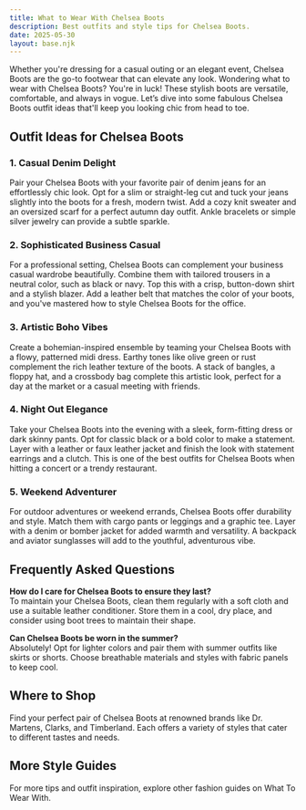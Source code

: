 ```yaml
---
title: What to Wear With Chelsea Boots  
description: Best outfits and style tips for Chelsea Boots.  
date: 2025-05-30  
layout: base.njk 
---
```

Whether you're dressing for a casual outing or an elegant event, Chelsea Boots are the go-to footwear that can elevate any look. Wondering what to wear with Chelsea Boots? You're in luck! These stylish boots are versatile, comfortable, and always in vogue. Let’s dive into some fabulous Chelsea Boots outfit ideas that'll keep you looking chic from head to toe.

## Outfit Ideas for Chelsea Boots

### 1. Casual Denim Delight
Pair your Chelsea Boots with your favorite pair of denim jeans for an effortlessly chic look. Opt for a slim or straight-leg cut and tuck your jeans slightly into the boots for a fresh, modern twist. Add a cozy knit sweater and an oversized scarf for a perfect autumn day outfit. Ankle bracelets or simple silver jewelry can provide a subtle sparkle.

### 2. Sophisticated Business Casual
For a professional setting, Chelsea Boots can complement your business casual wardrobe beautifully. Combine them with tailored trousers in a neutral color, such as black or navy. Top this with a crisp, button-down shirt and a stylish blazer. Add a leather belt that matches the color of your boots, and you've mastered how to style Chelsea Boots for the office.

### 3. Artistic Boho Vibes
Create a bohemian-inspired ensemble by teaming your Chelsea Boots with a flowy, patterned midi dress. Earthy tones like olive green or rust complement the rich leather texture of the boots. A stack of bangles, a floppy hat, and a crossbody bag complete this artistic look, perfect for a day at the market or a casual meeting with friends.

### 4. Night Out Elegance
Take your Chelsea Boots into the evening with a sleek, form-fitting dress or dark skinny pants. Opt for classic black or a bold color to make a statement. Layer with a leather or faux leather jacket and finish the look with statement earrings and a clutch. This is one of the best outfits for Chelsea Boots when hitting a concert or a trendy restaurant.

### 5. Weekend Adventurer
For outdoor adventures or weekend errands, Chelsea Boots offer durability and style. Match them with cargo pants or leggings and a graphic tee. Layer with a denim or bomber jacket for added warmth and versatility. A backpack and aviator sunglasses will add to the youthful, adventurous vibe.

## Frequently Asked Questions

**How do I care for Chelsea Boots to ensure they last?**  
To maintain your Chelsea Boots, clean them regularly with a soft cloth and use a suitable leather conditioner. Store them in a cool, dry place, and consider using boot trees to maintain their shape.

**Can Chelsea Boots be worn in the summer?**  
Absolutely! Opt for lighter colors and pair them with summer outfits like skirts or shorts. Choose breathable materials and styles with fabric panels to keep cool.

## Where to Shop

Find your perfect pair of Chelsea Boots at renowned brands like Dr. Martens, Clarks, and Timberland. Each offers a variety of styles that cater to different tastes and needs.

## More Style Guides

For more tips and outfit inspiration, explore other fashion guides on What To Wear With.
